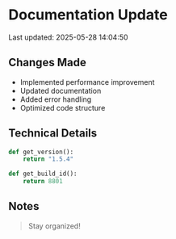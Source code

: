 # Documentation Update

Last updated: 2025-05-28 14:04:50

## Changes Made
- Implemented performance improvement
- Updated documentation
- Added error handling
- Optimized code structure

## Technical Details
```python
def get_version():
    return "1.5.4"

def get_build_id():
    return 8801
```

## Notes
> Stay organized!
